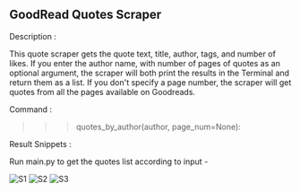 ## GoodRead Quotes Scraper

Description : 

This quote scraper gets the quote text, title, author, tags, and number of likes. If you enter the author name, with number of pages of 
quotes as an optional argument, the scraper will both print the results in the Terminal and return them as a list. If you don't specify 
a page number, the scraper will get quotes from all the pages available on Goodreads.


Command : 

>>> quotes_by_author(author, page_num=None):


Result Snippets :

Run main.py to get the quotes list according to input -

![S1](https://github.com/prathimacode-hub/scrape-up/assets/74645302/11bccad5-24b1-4388-8202-c01001430719)
![S2](https://github.com/prathimacode-hub/scrape-up/assets/74645302/ab5a9810-9c3d-45d2-9b53-c934046a8436)
![S3](https://github.com/prathimacode-hub/scrape-up/assets/74645302/5d0c0dfc-1016-4f39-a154-f1c64d1a293a)

